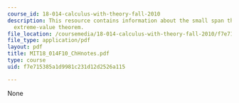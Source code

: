 ```yaml
---
course_id: 18-014-calculus-with-theory-fall-2010
description: This resource contains information about the small span theorem and the
  extreme-value theorem.
file_location: /coursemedia/18-014-calculus-with-theory-fall-2010/f7e715385a1d9981c231d12d2526a115_MIT18_014F10_ChHnotes.pdf
file_type: application/pdf
layout: pdf
title: MIT18_014F10_ChHnotes.pdf
type: course
uid: f7e715385a1d9981c231d12d2526a115

---
```

None